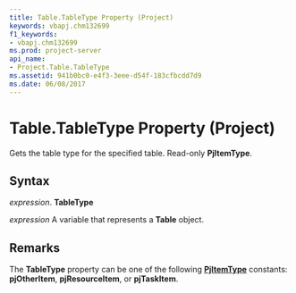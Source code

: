 ```yaml
---
title: Table.TableType Property (Project)
keywords: vbapj.chm132699
f1_keywords:
- vbapj.chm132699
ms.prod: project-server
api_name:
- Project.Table.TableType
ms.assetid: 941b0bc0-e4f3-3eee-d54f-183cfbcdd7d9
ms.date: 06/08/2017
---
```



# Table.TableType Property (Project)

Gets the table type for the specified table. Read-only  **PjItemType**.


## Syntax

 _expression_. **TableType**

 _expression_ A variable that represents a **Table** object.


## Remarks

The  **TableType** property can be one of the following **[PjItemType](Project.PjItemType.md)** constants: **pjOtherItem**, **pjResourceItem**, or **pjTaskItem**.


